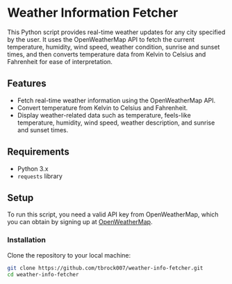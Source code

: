 # Weather Information Fetcher

This Python script provides real-time weather updates for any city specified by the user. It uses the OpenWeatherMap API to fetch the current temperature, humidity, wind speed, weather condition, sunrise and sunset times, and then converts temperature data from Kelvin to Celsius and Fahrenheit for ease of interpretation.

## Features

- Fetch real-time weather information using the OpenWeatherMap API.
- Convert temperature from Kelvin to Celsius and Fahrenheit.
- Display weather-related data such as temperature, feels-like temperature, humidity, wind speed, weather description, and sunrise and sunset times.

## Requirements

- Python 3.x
- `requests` library

## Setup

To run this script, you need a valid API key from OpenWeatherMap, which you can obtain by signing up at [OpenWeatherMap](https://openweathermap.org/).

### Installation

Clone the repository to your local machine:

```bash
git clone https://github.com/tbrock007/weather-info-fetcher.git
cd weather-info-fetcher
